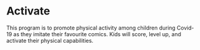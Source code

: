 # Activate
This program is to promote physical activity among children during Covid-19 as they imitate their favourite comics. Kids will score, level up, and activate their physical capabilities.
